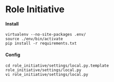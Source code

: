 <h1>Role Initiative</h1>

<h4>Install</h4>

	virtualenv --no-site-packages .env/
	source ./env/bin/activate
	pip install -r requirements.txt

<h4>Config</h4>	

	cd role_initiative/settings/local.py.template role_initiative/settings/local.py
	vi role_initiative/settings/local.py



